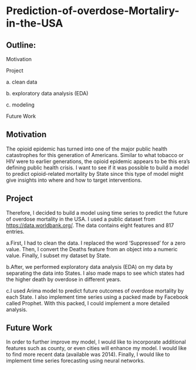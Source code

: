 # Prediction-of-overdose-Mortaliry-in-the-USA

## Outline:

  Motivation

  Project

a. clean data

b. exploratory data analysis (EDA)

c. modeling

  Future Work

## Motivation

The opioid epidemic has turned into one of the major public health catastrophes for this generation of Americans. Similar to what tobacco or HIV were to earlier generations, the opioid epidemic appears to be this era’s defining public health crisis. I want to see if it was possible to build a model to predict opioid-related mortality by State  since this type of model might give insights into where and how to target interventions.

## Project

Therefore, I decided to build a model using time series to predict the future of overdose mortality in the USA. I used a public dataset from https://data.worldbank.org/. The data contains eight features and 817 entries.

  a.First, I had to clean the data. I replaced the word ‘Suppressed’ for a zero value. Then, I convert the Deaths feature from an object into a numeric value. Finally, I subset my dataset by State.

  b.After, we performed exploratory data analysis (EDA) on my data by separating the data into States. I also made maps to see which states had the higher death by overdose in different years.

  c.I used Arima model to predict future outcomes of overdose mortality by each State. I also implement time series using a packed made by Facebook called Prophet. With this packed, I could implement a more detailed analysis.

## Future Work

In order to further improve my model, I would like to incorporate additional features such as county, or even cities will enhance my model. I would like to find more recent data (available was 2014). Finally, I would like to implement time series forecasting using neural networks.

